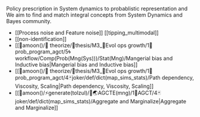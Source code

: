 Policy prescription in System dynamics to probablistic representation and 
We aim to find and match integral concepts from System Dynamics and Bayes community.

- [[Process noise and Feature noise]] [[tipping_multimodal]]
- [[non-identification]]
- [[🌙amoon()/💭 theorize/🌙thesis/M3_🥚Evol ops growth/1🧬prob_program_agct/5🌀workflow/Comp(Prob(Mng(Sys)))/Stat(Mng)/Mangerial bias and Inductive bias|Mangerial bias and Inductive bias]]
- [[🌙amoon()/💭 theorize/🌙thesis/M3_🥚Evol ops growth/1🧬prob_program_agct/4🃏joker/def/dict(map_sims_stats)/Path dependency, Viscosity, Scaling|Path dependency, Viscosity, Scaling]]
- [[🌙amoon()/⚡️generate(tolzul)/🧬🌏AGCTE(mng)/1🧬AGCT/4🃏joker/def/dict(map_sims_stats)/Aggregate and Marginalize|Aggregate and Marginalize]]
